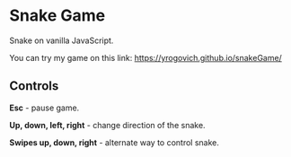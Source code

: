 # Snake Game
Snake on vanilla JavaScript.

You can try my game on this link: https://yrogovich.github.io/snakeGame/

## Controls
**Esc** - pause game.

**Up, down, left, right** - change direction of the snake.

**Swipes up, down, right** - alternate way to control snake.
